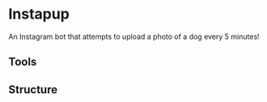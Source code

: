 # Instapup
An Instagram bot that attempts to upload a photo of a dog every 5 minutes!

## Tools

## Structure

